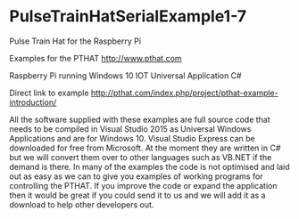# PulseTrainHatSerialExample1-7
Pulse Train Hat for the Raspberry Pi

Examples for the PTHAT http://www.pthat.com

Raspberry Pi running Windows 10 IOT Universal Application C#

Direct link to example http://pthat.com/index.php/project/pthat-example-introduction/

All the software supplied with these examples are full source code that needs to be compiled in Visual Studio 2015 as Universal Windows Applications and are for Windows 10.
Visual Studio Express can be downloaded for free from Microsoft.
At the moment they are written in C# but we will convert them over to other languages such as VB.NET if the demand is there.
In many of the examples the code is not optimised and laid out as easy as we can to give you examples of working programs for controlling the PTHAT.
If you improve the code or expand the application then it would be great if you could send it to us and we will add it as a download to help other developers out.
